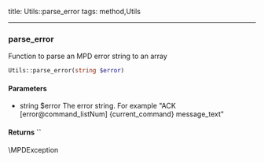 title: Utils::parse_error
tags: method,Utils

---

<div class="method">
<h3 class="method-name">parse_error</h3>
<p>Function to parse an MPD error string to an array</p>

```php
Utils::parse_error(string $error)
```

#### Parameters

*  string $error The error string. For example "ACK [error@command_listNum] {current_command} message_text"


#### Returns ``

\MPDException


</div>